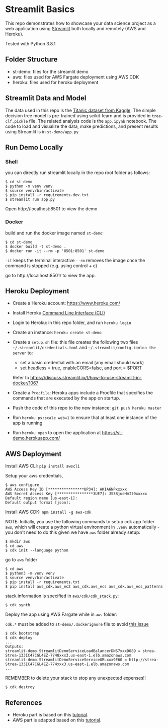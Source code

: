 # Streamlit Basics

This repo demonstrates how to showcase your data science project as a web application using [Streamlit](https://www.streamlit.io/) both locally and remotely (AWS and Heroku).

Tested with Python 3.8.1

## Folder Structure

- st-demo: files for the streamlit demo
- aws: files used for AWS Fargate deployment using AWS CDK
- heroku: files used for heroku deployment

## Streamlit Data and Model

The data used in this repo is the [Titanic dataset from Kaggle](https://www.kaggle.com/c/titanic). The simple decision tree model is pre-trained using scikit-learn and is provided in `tree-clf.pickle` file. The related analysis code is the `app.ipynb` notebook. The code to load and visualize the data, make predictions, and present results using Streamlit is in `st-demo/app.py`

## Run Demo Locally 

### Shell

you can directly run streamlit locally in the repo root folder as follows:

```shell
$ cd st-demo 
$ python -m venv venv
$ source venv/bin/activate
$ pip install -r requirements-dev.txt
$ streamlit run app.py
```
Open http://localhost:8501 to view the demo

### Docker

build and run the docker image named `st-demo`:

```
$ cd st-demo 
$ docker build -t st-demo .
$ docker run -it --rm -p '8501:8501' st-demo
```
`-it` keeps the terminal interactive
`--rm` removes the image once the command is stopped (e.g. using control + c)

go to http://localhost:8501/ to view the app.

## Heroku Deployment

- Create a Heroku account: https://www.heroku.com/
- Install Heroku [Command Line Interface (CLI)](https://devcenter.heroku.com/articles/getting-started-with-python#set-up)
- Login to Heroku: in this repo folder, and run `heroku login`
- Create an instance: `heroku create st-demo`
- Create a `setup.sh` file: this file creates the following two files
`~/.streamlit/credentials.toml` and `~/.streamlit/config.tomlon the server` to:
    - set a basic credential with an email (any email should work)
    - set headless = true, enableCORS=false, and port = $PORT

    Refer to https://discuss.streamlit.io/t/how-to-use-streamlit-in-docker/1067
- Create a `Procfile`: Heroku apps include a Procfile that specifies the commands that are executed by the app on startup.
- Push the code of this repo to the new instance: `git push heroku master`
- Run `heroku ps:scale web=1` to ensure that at least one instance of the app is running
- Run `heroku open` to open the application at https://st-demo.herokuapp.com/

## AWS Deployment

Install AWS CLI: `pip install awscli`

Setup your aws credentials, 
```
$ aws configure
AWS Access Key ID [****************UP34]: AKIA6NPxxxxx
AWS Secret Access Key [****************3UE7]: JS38jueHmIt0xxxxx
Default region name [us-east-1]: 
Default output format [json]: 
```

Install AWS CDK: `npm install -g aws-cdk`

NOTE: Initially, you use the following commands to setup cdk app folder `aws`, which will create a python virtual environment in `.venv` automatically - you don't need to do this given we have `aws` folder already setup:
```
$ mkdir aws
$ cd aws
$ cdk init --language python
```

go to `aws` folder 
```
$ cd aws
$ python3 -m venv venv
$ source venv/bin/activate
$ pip install -r requirements.txt
$ pip install aws_cdk.aws_ec2 aws_cdk.aws_ecs aws_cdk.aws_ecs_patterns
```
stack information is specified in `aws/cdk/cdk_stack.py`:

```
$ cdk synth
```

Deploy the app using AWS Fargate while in `aws` folder:

`cdk.*` must be added to `st-demo/.dockerignore` file to avoid [this issue](https://github.com/aws/aws-cdk/issues/3899#issuecomment-580394612)

```
$ cdk bootstrap
$ cdk deploy
...
Outputs:
streamlit-demo.StreamlitDemoServiceLoadBalancerDNS7xxxD089 = strea-Strea-133IC47CGL4EZ-7748xxx3.us-east-1.elb.amazonaws.com
streamlit-demo.StreamlitDemoServiceServiceURLxxx9E60 = http://strea-Strea-133IC47CGL4EZ-774xxx3.us-east-1.elb.amazonaws.com
...
```

REMEMBER to delete your stack to stop any unexpected expenses!!

```
$ cdk destroy
```

## References

- Heroku part is based on this [tutorial](https://towardsdatascience.com/-quickly-build-and-deploy-an-application-with-streamlit-988ca08c7e83).
- AWS part is adapted based on this [tutorial](https://github.com/nicolasmetallo/legendary-streamlit-demo).